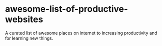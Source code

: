 # awesome-list-of-productive-websites
A curated list of awesome places on internet to increasing productivity and for learning new things.
